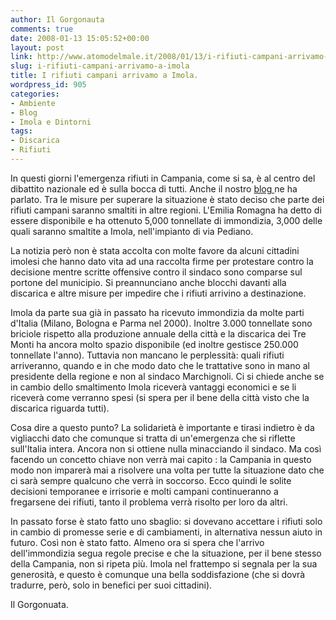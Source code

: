 ```yaml
---
author: Il Gorgonauta
comments: true
date: 2008-01-13 15:05:52+00:00
layout: post
link: http://www.atomodelmale.it/2008/01/13/i-rifiuti-campani-arrivamo-a-imola/
slug: i-rifiuti-campani-arrivamo-a-imola
title: I rifiuti campani arrivamo a Imola.
wordpress_id: 905
categories:
- Ambiente
- Blog
- Imola e Dintorni
tags:
- Discarica
- Rifiuti
---
```


In questi giorni l'emergenza rifiuti in Campania, come si sa, è al centro del dibattito nazionale ed è sulla bocca di tutti. Anche il nostro [blog ](http://www.atomodelmale.it/2008/01/06/campania-riemergenza-rifiuti/)ne ha parlato. Tra le misure per superare la situazione è stato deciso che parte dei rifiuti campani saranno smaltiti in altre regioni. L'Emilia Romagna ha detto di essere disponibile e ha ottenuto 5,000 tonnellate di immondizia, 3,000 delle quali saranno smaltite a Imola, nell'impianto di via Pediano.

La notizia però non è stata accolta con molte favore da alcuni cittadini imolesi che hanno dato vita ad una raccolta firme per protestare contro la decisione mentre scritte offensive contro il sindaco sono comparse sul portone del municipio. Si preannunciano anche blocchi davanti alla discarica e altre misure per impedire che i rifiuti arrivino a destinazione.

Imola da parte sua già in passato ha ricevuto immondizia da molte parti d'Italia (Milano, Bologna e Parma nel 2000). Inoltre 3.000 tonnellate sono briciole rispetto alla produzione annuale della città e la discarica dei Tre Monti ha ancora molto spazio disponibile (ed inoltre gestisce 250.000 tonnellate l'anno). Tuttavia non mancano le perplessità: quali rifiuti arriveranno, quando e in che modo dato che le trattative sono in mano al presidente della regione e non al sindaco Marchignoli. Ci si chiede anche se in cambio dello smaltimento Imola riceverà vantaggi economici e se li riceverà come verranno spesi (si spera per il bene della città visto che la discarica riguarda tutti).

<!-- more -->


Cosa dire a questo punto? La solidarietà è importante e tirasi indietro è da vigliacchi dato che comunque si tratta di un'emergenza che si riflette sull'Italia intera. Ancora non si ottiene nulla minacciando il sindaco. Ma così facendo un concetto chiave non verrà mai capito : la Campania in questo modo non imparerà mai a risolvere una volta per tutte la situazione dato che ci sarà sempre qualcuno che verrà in soccorso. Ecco quindi le solite decisioni temporanee e irrisorie e molti campani continueranno a fregarsene dei rifiuti, tanto il problema verrà risolto per loro da altri.

In passato forse è stato fatto uno sbaglio: si dovevano accettare i rifiuti solo in cambio di promesse serie e di cambiamenti, in alternativa nessun aiuto in futuro. Così non è stato fatto. Almeno ora si spera che l'arrivo dell'immondizia segua regole precise e che la situazione, per il bene stesso della Campania, non si ripeta più. Imola nel frattempo si segnala per la sua generosità, e questo è comunque una bella soddisfazione (che si dovrà tradurre, però, solo in benefici per suoi cittadini).


Il Gorgonuata. 

